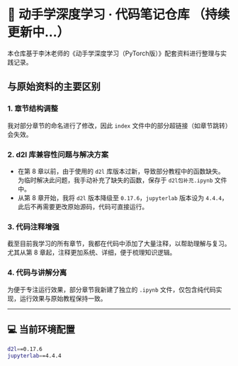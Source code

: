 # 📘 动手学深度学习 · 代码笔记仓库 （持续更新中...）

本仓库基于李沐老师的《动手学深度学习（PyTorch版）》配套资料进行整理与实践记录。

## 与原始资料的主要区别

### 1. 章节结构调整

我对部分章节的命名进行了修改，因此 `index` 文件中的部分超链接（如章节跳转）会失效。

### 2. d2l 库兼容性问题与解决方案

- 在第 8 章以前，由于使用的 `d2l` 库版本过新，导致部分教程中的函数缺失。
  为临时解决此问题，我手动补充了缺失的函数，保存于 `d2l包补充.ipynb` 文件中。
- 从第 8 章开始，我将 `d2l` 版本降级至 `0.17.6`，`jupyterlab` 版本设为 `4.4.4`，此后不再需要更改原始源码，代码可直接运行。

### 3. 代码注释增强

截至目前我学习的所有章节，我都在代码中添加了大量注释，以帮助理解与复习。
尤其从第 8 章起，注释更加系统、详细，便于梳理知识逻辑。

### 4. 代码与讲解分离

为便于专注运行效果，部分章节我新建了独立的 `.ipynb` 文件，仅包含纯代码实现，运行效果与原始教程保持一致。

---

## 💻 当前环境配置

```bash
d2l==0.17.6
jupyterlab==4.4.4

